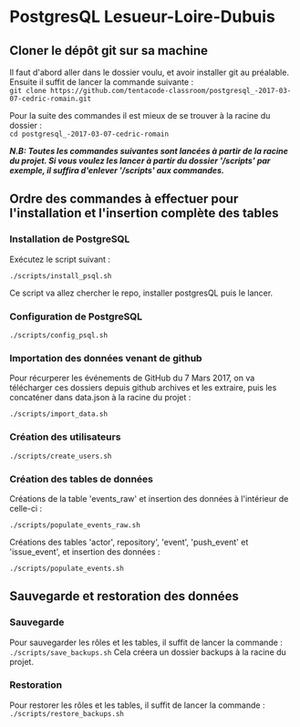 # PostgresQL Lesueur-Loire-Dubuis

## Cloner le dépôt git sur sa machine
Il faut d'abord aller dans le dossier voulu, et avoir installer git au préalable.   
Ensuite il suffit de lancer la commande suivante :    
`git clone https://github.com/tentacode-classroom/postgresql_-2017-03-07-cedric-romain.git`

Pour la suite des commandes il est mieux de se trouver à la racine du dossier :      
`cd postgresql_-2017-03-07-cedric-romain`   

***N.B: Toutes les commandes suivantes sont lancées à partir de la racine du projet. Si vous voulez les lancer à partir du dossier '/scripts' par exemple, il suffira d'enlever '/scripts' aux commandes.***

## Ordre des commandes à effectuer pour l'installation et l'insertion complète des tables

### Installation de PostgreSQL
Exécutez le script suivant :    

`./scripts/install_psql.sh`    

Ce script va allez chercher le repo, installer postgresQL puis le lancer.

### Configuration de PostgreSQL
`./scripts/config_psql.sh`

### Importation des données venant de github
Pour récurperer les événements de GitHub du 7 Mars 2017, on va télécharger ces dossiers depuis github archives et les extraire, puis les concaténer dans data.json à la racine du projet :   

`./scripts/import_data.sh`

### Création des utilisateurs
`./scripts/create_users.sh`

### Création des tables de données
Créations de la table 'events_raw' et insertion des données à l'intérieur de celle-ci :    

`./scripts/populate_events_raw.sh`

Créations des tables 'actor', repository', 'event', 'push_event' et 'issue_event', et insertion des données :    

`./scripts/populate_events.sh`

## Sauvegarde et restoration des données

### Sauvegarde
Pour sauvegarder les rôles et les tables, il suffit de lancer la commande :    
`./scripts/save_backups.sh`
Cela créera un dossier backups à la racine du projet.

### Restoration
Pour restorer les rôles et les tables, il suffit de lancer la commande :    
`./scripts/restore_backups.sh`

